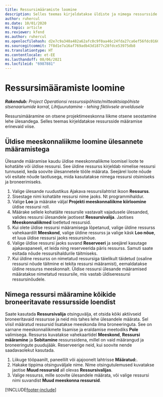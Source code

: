 ```yaml
---
title: Ressursimääramiste loomine
description: Selles teemas kirjeldatakse üldiste ja nimega ressursside määramiste loomist.
author: ruhercul
ms.date: 10/01/2020
ms.topic: article
ms.reviewer: kfend
ms.author: ruhercul
ms.openlocfilehash: d2e7c9a340a482a62afc0c9f0aa46c24fda27ca6ef56fdc0160f06af846c0b53
ms.sourcegitcommit: 7f8d1e7a16af769adb43d1877c28fdce53975db8
ms.translationtype: HT
ms.contentlocale: et-EE
ms.lasthandoff: 08/06/2021
ms.locfileid: "6987881"
---
```

# <a name="create-resource-assignments"></a>Ressursimääramiste loomine

_**Rakendub:** Project Operationsi ressurssipõhiste/mitteaktsiapõhiste stsenaariumide korral,  Lihtjuurutamine - tehing fiktiivsele arveldusele_


Ressursimääramine on otsene projektimeeskonna liikme otsene seostamine lehe ülesandega. Selles teemas kirjeldatakse ressursside määramise erinevaid viise.

## <a name="create-a-generic-team-member-through-task-assignment"></a>Üldise meeskonnaliikme loomine ülesannete määramistega


Ülesande määramise kaudu üldise meeskonnaliikme loomisel loote te kohatäite või üldise ressursi. See üldine ressurss kirjeldab nimelise ressursi tunnuseid, keda soovite ülesannetele tööle määrata. Seejärel loote nõude või esitate nõude taotlusega, mida kasutatakse nimega ressursi otsimiseks ja broneerimiseks.

1. Valige ülesande ruudustikus Ajakava ressursilahtrist ikoon **Ressurss**.
2. Sisestage nimi kohatäite ressursi nime jaoks. Nt programmihaldur.
3. Valige **Loo** ja määrake väljal **Projekti meeskonnaliikme kiirloomine** üldise ressursi roll.
4. Määrake sellele kohatäite ressursile vastavalt vajadusele ülesanded, valides ressursi ülesandele jaotisest **Ressursivalija**. Jaotises **Meeskonnaliikmed** loetletud ressursid.
5. Kui olete üldise ressursi määramisega lõpetanud, valige üldine ressurss vahekaardilt **Meeskond**, valige üldine ressurss ja valige käsk **Loo nõue**, et luua üldise ressursi jaoks ressursinõue.
6. Valige üldise ressursi jaoks suvand **Reserveeri** ja seejärel kasutage ajakavapaneeli, et leida ning reserveerida päris ressurss. Samuti saate esitada nõude ressursihaldurile täitmiseks.
7. Kui üldine ressurss on nimetatud ressursiga täielikult täidetud (osaline ressursi nõude täitmine ei tekita ressursi määramist), eemaldatakse üldine ressurss meeskonnalt. Üldise ressursi ülesande määramised määratakse nimetatud ressursile, mis vastab üldiseressursi ressursinõudele.

## <a name="assign-a-named-resource-from-the-list-of-all-bookable-resources"></a>Nimega ressursi määramine kõikide broneeritavate ressursside loendist

Saate kasutada **Ressursivalija** otsinguvälja, et otsida kõiki aktiivseid broneeritavaid ressursse ja neid mis tahes lehe ülesandele määrata. Sel viisil määratud ressursid lisatakse meeskonda ilma broneeringuta. See on sarnane meeskonnaliikmete lisamise ja eraldamise meetodiks **Pole** valimisega. Ressurss kuvatakse vahekaartidel **Meeskond**, **Ressursi määramine** ja **Sobitamine** ressurssidena, millel on vaid määrangud ja broneeringute puudujääk. Reserveerige neid, kui soovite nende saadavaolekut kasutada.

1. Liikuge tööpaanilt, paneellilt või ajajoonelt lahtrisse **Määratud:**.
2. Hakake tippima otsinguväljale nime. Nime otsingutulemused kuvatakse jaotise **Muud ressursid** all olevas **Ressursivalijas**.
3. Valige ressurss, mille soovite ülesandele määrata, või valige ressursi nimi suvandist **Muud meeskonna ressursid**.


[!INCLUDE[footer-include](../includes/footer-banner.md)]